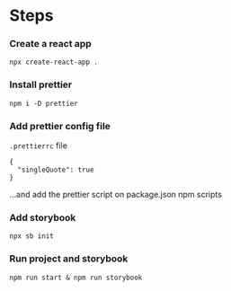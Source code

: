 # Steps

### Create a react app
```
npx create-react-app .
```

### Install prettier
```
npm i -D prettier
```

### Add prettier config file

`.prettierrc` file

```
{
  "singleQuote": true
}
````

...and add the prettier script on package.json npm scripts

### Add storybook

```
npx sb init
```

### Run project and storybook
```
npm run start & npm run storybook
```

